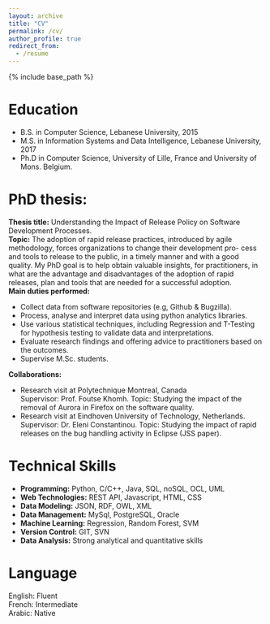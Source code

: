 ```yaml
---
layout: archive
title: "CV"
permalink: /cv/
author_profile: true
redirect_from:
  - /resume
---
```


{% include base_path %}

Education
======
* B.S. in Computer Science, Lebanese University, 2015
* M.S. in Information Systems and Data Intelligence, Lebanese University, 2017
* Ph.D in Computer Science, University of Lille, France and University of Mons. Belgium.

PhD thesis:
======
**Thesis title:** Understanding the Impact of Release Policy on Software Development Processes.  
**Topic:** The adoption of rapid release practices, introduced by agile methodology, forces organizations to change their development pro- cess and tools to release to the public, in a timely manner and with a good quality. My PhD goal is to help obtain valuable insights, for practitioners, in what are the advantage and disadvantages of the adoption of rapid releases, plan and tools that are needed for a successful adoption.  
**Main duties performed:**
* Collect data from software repositories (e.g, Github & Bugzilla).
* Process, analyse and interpret data using python analytics libraries.
* Use various statistical techniques, including Regression and T-Testing for hypothesis testing to validate data and interpretations. 
* Evaluate research findings and offering advice to practitioners based on the outcomes.
* Supervise M.Sc. students.

**Collaborations:**
* Research visit at Polytechnique Montreal, Canada  
Supervisor: Prof. Foutse Khomh. 
Topic: Studying the impact of the removal of Aurora in Firefox on the software quality.  
* Research visit at Eindhoven University of Technology, Netherlands. 
 Supervisor: Dr. Eleni Constantinou. 
Topic: Studying the impact of rapid releases on the bug handling activity in Eclipse (JSS paper).



  
Technical Skills
======
* **Programming:**  Python, C/C++, Java, SQL, noSQL, OCL, UML 
* **Web Technologies:** REST API, Javascript, HTML, CSS
* **Data Modeling:** JSON, RDF, OWL, XML
* **Data Management:** MySql, PostgreSQL, Oracle
* **Machine Learning:** Regression, Random Forest, SVM
* **Version Control:** GIT, SVN
* **Data Analysis:** Strong analytical and quantitative skills



Language
======
English: Fluent   
French: Intermediate   
Arabic: Native



  

